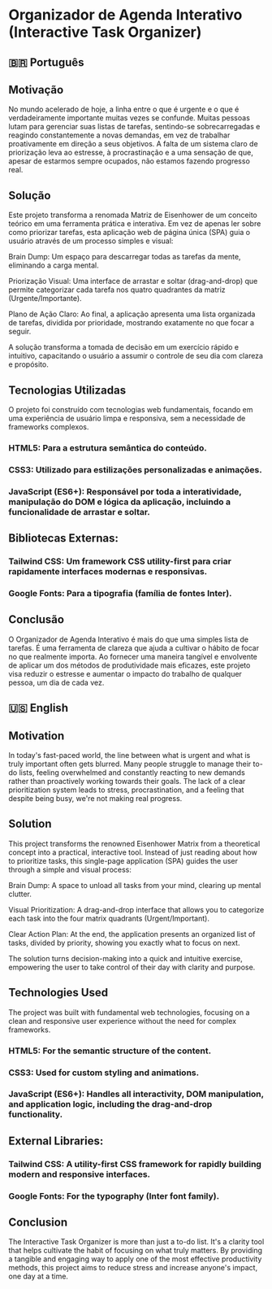 # Organizador de Agenda Interativo (Interactive Task Organizer)

## 🇧🇷 Português

## Motivação

No mundo acelerado de hoje, a linha entre o que é urgente e o que é verdadeiramente importante muitas vezes se confunde. Muitas pessoas lutam para gerenciar suas listas de tarefas, sentindo-se sobrecarregadas e reagindo constantemente a novas demandas, em vez de trabalhar proativamente em direção a seus objetivos. A falta de um sistema claro de priorização leva ao estresse, à procrastinação e a uma sensação de que, apesar de estarmos sempre ocupados, não estamos fazendo progresso real.

## Solução
Este projeto transforma a renomada Matriz de Eisenhower de um conceito teórico em uma ferramenta prática e interativa. Em vez de apenas ler sobre como priorizar tarefas, esta aplicação web de página única (SPA) guia o usuário através de um processo simples e visual:

Brain Dump: Um espaço para descarregar todas as tarefas da mente, eliminando a carga mental.

Priorização Visual: Uma interface de arrastar e soltar (drag-and-drop) que permite categorizar cada tarefa nos quatro quadrantes da matriz (Urgente/Importante).

Plano de Ação Claro: Ao final, a aplicação apresenta uma lista organizada de tarefas, dividida por prioridade, mostrando exatamente no que focar a seguir.

A solução transforma a tomada de decisão em um exercício rápido e intuitivo, capacitando o usuário a assumir o controle de seu dia com clareza e propósito.

## Tecnologias Utilizadas
O projeto foi construído com tecnologias web fundamentais, focando em uma experiência de usuário limpa e responsiva, sem a necessidade de frameworks complexos.

### HTML5: Para a estrutura semântica do conteúdo.

### CSS3: Utilizado para estilizações personalizadas e animações.

### JavaScript (ES6+): Responsável por toda a interatividade, manipulação do DOM e lógica da aplicação, incluindo a funcionalidade de arrastar e soltar.

## Bibliotecas Externas:

### Tailwind CSS: Um framework CSS utility-first para criar rapidamente interfaces modernas e responsivas.

### Google Fonts: Para a tipografia (família de fontes Inter).

## Conclusão
O Organizador de Agenda Interativo é mais do que uma simples lista de tarefas. É uma ferramenta de clareza que ajuda a cultivar o hábito de focar no que realmente importa. Ao fornecer uma maneira tangível e envolvente de aplicar um dos métodos de produtividade mais eficazes, este projeto visa reduzir o estresse e aumentar o impacto do trabalho de qualquer pessoa, um dia de cada vez.

## 🇺🇸 English

## Motivation

In today's fast-paced world, the line between what is urgent and what is truly important often gets blurred. Many people struggle to manage their to-do lists, feeling overwhelmed and constantly reacting to new demands rather than proactively working towards their goals. The lack of a clear prioritization system leads to stress, procrastination, and a feeling that despite being busy, we're not making real progress.

## Solution
This project transforms the renowned Eisenhower Matrix from a theoretical concept into a practical, interactive tool. Instead of just reading about how to prioritize tasks, this single-page application (SPA) guides the user through a simple and visual process:

Brain Dump: A space to unload all tasks from your mind, clearing up mental clutter.

Visual Prioritization: A drag-and-drop interface that allows you to categorize each task into the four matrix quadrants (Urgent/Important).

Clear Action Plan: At the end, the application presents an organized list of tasks, divided by priority, showing you exactly what to focus on next.

The solution turns decision-making into a quick and intuitive exercise, empowering the user to take control of their day with clarity and purpose.

## Technologies Used
The project was built with fundamental web technologies, focusing on a clean and responsive user experience without the need for complex frameworks.

### HTML5: For the semantic structure of the content.

### CSS3: Used for custom styling and animations.

### JavaScript (ES6+): Handles all interactivity, DOM manipulation, and application logic, including the drag-and-drop functionality.

## External Libraries:

### Tailwind CSS: A utility-first CSS framework for rapidly building modern and responsive interfaces.

### Google Fonts: For the typography (Inter font family).

## Conclusion
The Interactive Task Organizer is more than just a to-do list. It's a clarity tool that helps cultivate the habit of focusing on what truly matters. By providing a tangible and engaging way to apply one of the most effective productivity methods, this project aims to reduce stress and increase anyone's impact, one day at a time.
